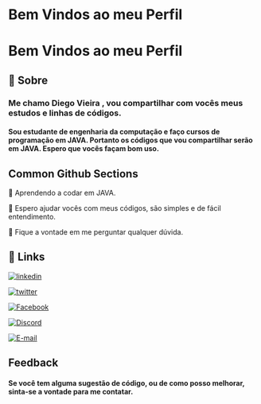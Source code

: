 
# Bem Vindos ao meu Perfil




# Bem Vindos ao meu Perfil




## 🚀 Sobre

### Me chamo Diego Vieira , vou compartilhar com vocês meus estudos e linhas de códigos.

#### Sou estudante de engenharia da computação e faço cursos de programação em JAVA. Portanto os códigos que vou compartilhar serão em JAVA. Espero que vocês façam bom uso.


## Common Github Sections
🧠 Aprendendo a codar em JAVA.

🤔 Espero ajudar vocês com meus códigos, são simples e de fácil entendimento.

💬 Fique a vontade em me perguntar qualquer dúvida.





## 🔗 Links
[![linkedin](https://img.shields.io/badge/linkedin-0A66C2?style=for-the-badge&logo=linkedin&logoColor=white)](https://www.linkedin.com/in/diego-vieira-a85ba0241/)

[![twitter](https://img.shields.io/badge/Instagram-E4405F?style=for-the-badge&logo=instagram&logoColor=white)](https://www.instagram.com/diegoc.vieira/)

[![Facebook](https://img.shields.io/badge/Facebook-1877F2?style=for-the-badge&logo=facebook&logoColor=white)](https://www.facebook.com/diego.vieira.758/)

[![Discord](https://img.shields.io/badge/Discord-7289DA?style=for-the-badge&logo=discord&logoColor=white)](https://discord.com/channels/@/holysun1#9360)

[![E-mail](https://img.shields.io/badge/-Email-000?style=for-the-badge&logo=microsoft-outlook&logoColor=007BFF)](mailto:diego.vieirad@gmail.com)

## Feedback

#### Se você tem alguma sugestão de código, ou de como posso melhorar, sinta-se a vontade para me contatar.


